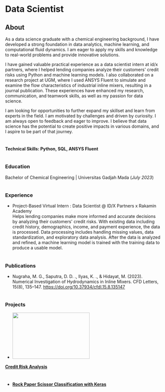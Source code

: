 # Data Scientist

## About
As a data science graduate with a chemical engineering background, I have developed a strong foundation in data analytics, machine learning, and computational fluid dynamics. I am eager to apply my skills and knowledge to real-world problems and provide innovative solutions.

I have gained valuable practical experience as a data scientist intern at id/x partners, where I helped lending companies analyze their customers' credit risks using Python and machine learning models. I also collaborated on a research project at UGM, where I used ANSYS Fluent to simulate and examine the flow characteristics of industrial inline mixers, resulting in a journal publication. These experiences have enhanced my research, communication, and teamwork skills, as well as my passion for data science.

I am looking for opportunities to further expand my skillset and learn from experts in the field. I am motivated by challenges and driven by curiosity. I am always open to feedback and eager to improve. I believe that data science has the potential to create positive impacts in various domains, and I aspire to be part of that journey.
#
#### Technical Skills: Python, SQL, ANSYS Fluent
#
### Education
Bachelor of Chemical Engineering | Universitas Gadjah Mada (_July 2023_)
#
### Experience
* Project-Based Virtual Intern : Data Scientist @ ID/X Partners x Rakamin Academy\
Helps lending companies make more informed and accurate decisions by analyzing their customers' credit risks. With existing data including credit history, demographics, income, and payment experience, the data is processed. Data processing includes handling missing values, data standardization, and exploratory data analysis. After the data is analyzed and refined, a machine learning model is trained with the training data to produce a usable model.
#
### Publications
- Nugraha, M. G., Saputra, D. D. ., Ilyas, K. ., & Hidayat, M. (2023). Numerical Investigation of Hydrodynamics in Inline Mixers. CFD Letters, 15(8), 135–147. https://doi.org/10.37934/cfdl.15.8.135147
#
### Projects

* <img style="center" width="250" height="150" src="https://github.com/khairul746/portfolio/blob/main/Images/CreditRisk.jpg?raw=true">
**[Credit Risk Analysis](https://www.kaggle.com/code/khairullahilyas/credit-risk-analysis-from-real-life-scenario)**
  
#

* **[Rock Paper Scissor Classification with Keras](https://github.com/khairul746/portfolio/blob/main/Rock_Paper_Scissor_Classification.ipynb)**


